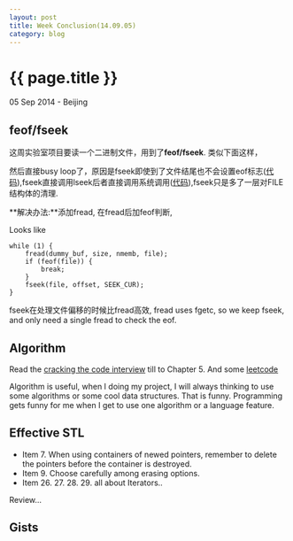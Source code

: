 ```yaml
---
layout: post
title: Week Conclusion(14.09.05)
category: blog
---
```


{{ page.title }}
================

<p class="meta">05 Sep 2014 - Beijing</p>

feof/fseek
---
这周实验室项目要读一个二进制文件，用到了**feof/fseek**.
类似下面这样，
<script src="https://gist.github.com/liuluheng/71fb1b2539dd4610b980.js"></script>
然后直接busy loop了，原因是fseek即使到了文件结尾也不会设置eof标志([代码](https://github.com/liuluheng/How-to-Make-a-Computer-Operating-System/blob/master/src/sdk/src/libc/src/stdio/fseek.c#L12)),fseek直接调用lseek后者直接调用系统调用([代码](https://github.com/liuluheng/How-to-Make-a-Computer-Operating-System/blob/master/src/sdk/src/libc/src/unistd/lseek.c#L13)),fseek只是多了一层对FILE结构体的清理.


**解决办法:**添加fread, 在fread后加feof判断,

Looks like

    while (1) {
        fread(dummy_buf, size, nmemb, file);
        if (feof(file)) {
            break;
        }
        fseek(file, offset, SEEK_CUR);
    }

fseek在处理文件偏移的时候比fread高效, fread uses fgetc, so we keep fseek, and only need a single fread to check the eof.


Algorithm
---
Read the [cracking the code interview](http://hawstein.com/posts/ctci-solutions-contents.html) till to Chapter 5.
And some [leetcode](https://github.com/liuluheng/leetcode/tree/master/C%2B%2B)

Algorithm is useful, when I doing my project, I will always thinking to use some algorithms or some cool data structures. That is funny.
Programming gets funny for me when I get to use one algorithm or a language feature.

Effective STL
---
* Item 7. When using containers of newed pointers, remember to delete the pointers before the container is destroyed.
* Item 9. Choose carefully among erasing options.
* Item 26. 27. 28. 29. all about Iterators..

Review...

Gists
---
<script src="https://gist.github.com/liuluheng/cc8b14ef3cb53d7b94ea.js"></script>
<script src="https://gist.github.com/sing1ee/727ccecc0f512d672ad1.js"></script>
<script src="https://gist.github.com/liuluheng/4db9fc0a7ee58ddbeb54.js"></script>
